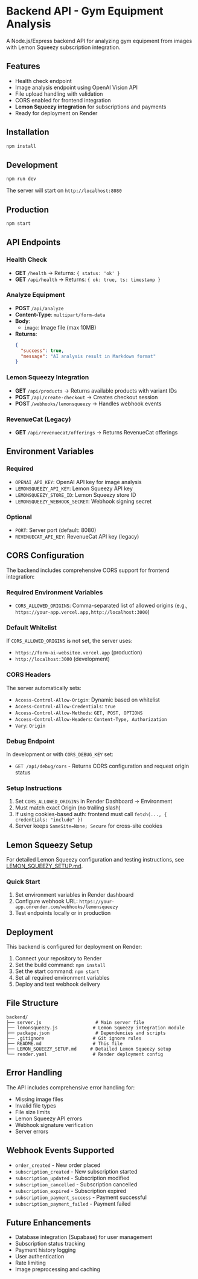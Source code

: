 # Backend API - Gym Equipment Analysis

A Node.js/Express backend API for analyzing gym equipment from images with Lemon Squeezy subscription integration.

## Features

- Health check endpoint
- Image analysis endpoint using OpenAI Vision API
- File upload handling with validation
- CORS enabled for frontend integration
- **Lemon Squeezy integration** for subscriptions and payments
- Ready for deployment on Render

## Installation

```bash
npm install
```

## Development

```bash
npm run dev
```

The server will start on `http://localhost:8080`

## Production

```bash
npm start
```

## API Endpoints

### Health Check
- **GET** `/health` → Returns: `{ status: 'ok' }`
- **GET** `/api/health` → Returns: `{ ok: true, ts: timestamp }`

### Analyze Equipment
- **POST** `/api/analyze`
- **Content-Type**: `multipart/form-data`
- **Body**: 
  - `image`: Image file (max 10MB)
- **Returns**:
  ```json
  {
    "success": true,
    "message": "AI analysis result in Markdown format"
  }
  ```

### Lemon Squeezy Integration
- **GET** `/api/products` → Returns available products with variant IDs
- **POST** `/api/create-checkout` → Creates checkout session
- **POST** `/webhooks/lemonsqueezy` → Handles webhook events

### RevenueCat (Legacy)
- **GET** `/api/revenuecat/offerings` → Returns RevenueCat offerings

## Environment Variables

### Required
- `OPENAI_API_KEY`: OpenAI API key for image analysis
- `LEMONSQUEEZY_API_KEY`: Lemon Squeezy API key
- `LEMONSQUEEZY_STORE_ID`: Lemon Squeezy store ID
- `LEMONSQUEEZY_WEBHOOK_SECRET`: Webhook signing secret

### Optional
- `PORT`: Server port (default: 8080)
- `REVENUECAT_API_KEY`: RevenueCat API key (legacy)

## CORS Configuration

The backend includes comprehensive CORS support for frontend integration:

### Required Environment Variables
- `CORS_ALLOWED_ORIGINS`: Comma-separated list of allowed origins (e.g., `https://your-app.vercel.app,http://localhost:3000`)

### Default Whitelist
If `CORS_ALLOWED_ORIGINS` is not set, the server uses:
- `https://form-ai-websitee.vercel.app` (production)
- `http://localhost:3000` (development)

### CORS Headers
The server automatically sets:
- `Access-Control-Allow-Origin`: Dynamic based on whitelist
- `Access-Control-Allow-Credentials`: `true`
- `Access-Control-Allow-Methods`: `GET, POST, OPTIONS`
- `Access-Control-Allow-Headers`: `Content-Type, Authorization`
- `Vary`: `Origin`

### Debug Endpoint
In development or with `CORS_DEBUG_KEY` set:
- `GET /api/debug/cors` - Returns CORS configuration and request origin status

### Setup Instructions
1. Set `CORS_ALLOWED_ORIGINS` in Render Dashboard → Environment
2. Must match exact Origin (no trailing slash)
3. If using cookies-based auth: frontend must call `fetch(..., { credentials: "include" })`
4. Server keeps `SameSite=None; Secure` for cross-site cookies

## Lemon Squeezy Setup

For detailed Lemon Squeezy configuration and testing instructions, see [LEMON_SQUEEZY_SETUP.md](./LEMON_SQUEEZY_SETUP.md).

### Quick Start
1. Set environment variables in Render dashboard
2. Configure webhook URL: `https://your-app.onrender.com/webhooks/lemonsqueezy`
3. Test endpoints locally or in production

## Deployment

This backend is configured for deployment on Render:

1. Connect your repository to Render
2. Set the build command: `npm install`
3. Set the start command: `npm start`
4. Set all required environment variables
5. Deploy and test webhook delivery

## File Structure

```
backend/
├── server.js                    # Main server file
├── lemonsqueezy.js             # Lemon Squeezy integration module
├── package.json                 # Dependencies and scripts
├── .gitignore                  # Git ignore rules
├── README.md                   # This file
├── LEMON_SQUEEZY_SETUP.md     # Detailed Lemon Squeezy setup
└── render.yaml                 # Render deployment config
```

## Error Handling

The API includes comprehensive error handling for:
- Missing image files
- Invalid file types
- File size limits
- Lemon Squeezy API errors
- Webhook signature verification
- Server errors

## Webhook Events Supported

- `order_created` - New order placed
- `subscription_created` - New subscription started
- `subscription_updated` - Subscription modified
- `subscription_cancelled` - Subscription cancelled
- `subscription_expired` - Subscription expired
- `subscription_payment_success` - Payment successful
- `subscription_payment_failed` - Payment failed

## Future Enhancements

- Database integration (Supabase) for user management
- Subscription status tracking
- Payment history logging
- User authentication
- Rate limiting
- Image preprocessing and caching 